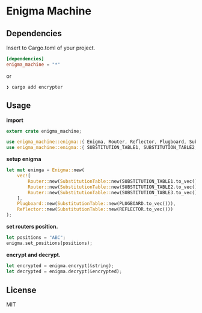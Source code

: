 # Enigma Machine

## Dependencies
Insert to Cargo.toml of your project.
```toml
[dependencies]
enigma_machine = "*"
```
or
 ```console
❯ cargo add encrypter
```

## Usage
**import**
```rust
extern crate enigma_machine;

use enigma_machine::enigma::{ Enigma, Router, Reflector, Plugboard, SubstitutionTable };
use enigma_machine::enigma::{ SUBSTITUTION_TABLE1, SUBSTITUTION_TABLE2, SUBSTITUTION_TABLE3, REFLECTOR, PLUGBOARD };
```
**setup enigma**
```rust
let mut enimga = Enigma::new(
    vec![
        Router::new(SubstitutionTable::new(SUBSTITUTION_TABLE1.to_vec())),
        Router::new(SubstitutionTable::new(SUBSTITUTION_TABLE2.to_vec())),
        Router::new(SubstitutionTable::new(SUBSTITUTION_TABLE3.to_vec())),
    ],
    Plugboard::new(SubstitutionTable::new(PLUGBOARD.to_vec())),
    Reflector::new(SubstitutionTable::new(REFLECTOR.to_vec()))
);
```
**set routers position.**
```rust
let positions = "ABC";
enigma.set_positions(positions);
```
**encrypt and decrypt.**
```rust
let encrypted = enigma.encrypt(&string);
let decrypted = enigma.decrypt(&encrypted);
```

## License
MIT